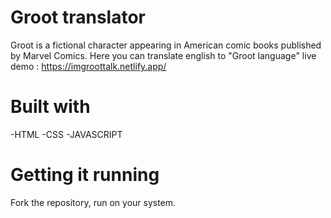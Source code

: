 # Groot translator
Groot is a fictional character appearing in American comic books published by Marvel Comics.
Here you can translate english to "Groot language" 
live demo : https://imgroottalk.netlify.app/

# Built with
-HTML
 -CSS 
 -JAVASCRIPT


 # Getting it running
 Fork the repository, run on your system.
